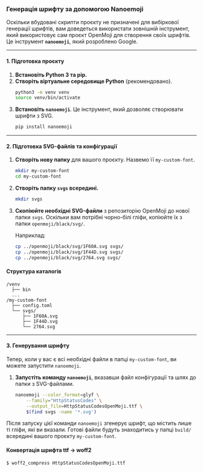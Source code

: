 ### **Генерація шрифту за допомогою Nanoemoji**

Оскільки вбудовані скрипти проєкту не призначені для вибіркової генерації шрифтів, вам доведеться використати зовнішній інструмент, який використовує сам проєкт OpenMoji для створення своїх шрифтів. Це інструмент **`nanoemoji`**, який розроблено Google.

-----

#### **1. Підготовка проєкту**

1.  **Встановіть Python 3 та pip.**
2.  **Створіть віртуальне середовище Python** (рекомендовано).
    ```bash
    python3 -m venv venv
    source venv/bin/activate
    ```
3.  **Встановіть `nanoemoji`**. Це інструмент, який дозволяє створювати шрифти з SVG.
    ```bash
    pip install nanoemoji
    ```

-----

#### **2. Підготовка SVG-файлів та конфігурації**

1.  **Створіть нову папку** для вашого проєкту. Назвемо її `my-custom-font`.

    ```bash
    mkdir my-custom-font
    cd my-custom-font
    ```

2.  **Створіть папку `svgs` всередині.**

    ```bash
    mkdir svgs
    ```

3.  **Скопіюйте необхідні SVG-файли** з репозиторію OpenMoji до нової папки `svgs`. Оскільки вам потрібні чорно-білі гліфи, копіюйте їх з папки `openmoji/black/svg/`.

    Наприклад:

    ```bash
    cp ../openmoji/black/svg/1F60A.svg svgs/
    cp ../openmoji/black/svg/1F44D.svg svgs/
    cp ../openmoji/black/svg/2764.svg svgs/
    ```

#### Структура каталогів

```
/venv
  ├── bin
  ...
/my-custom-font
  ├── config.toml
  └── svgs/
      ├── 1F60A.svg
      ├── 1F44D.svg
      └── 2764.svg
```

-----

#### **3. Генерування шрифту**

Тепер, коли у вас є всі необхідні файли в папці `my-custom-font`, ви можете запустити `nanoemoji`.

1.  **Запустіть команду `nanoemoji`**, вказавши файл конфігурації та шлях до папки з SVG-файлами.

    ```bash
    nanoemoji --color_format=glyf \
        --family="HttpStatusCodes" \
        --output_file=HttpStatusCodesOpenMoji.ttf \
        $(find svgs -name '*.svg')
    ```

Після запуску цієї команди `nanoemoji` згенерує шрифт, що містить лише ті гліфи, які ви вказали. Готові файли будуть знаходитись у папці `build/` всередині вашого проєкту `my-custom-font`.


#### Конвертація шрифта ttf -> woff2
```bash
$ woff2_compress HttpStatusCodesOpenMoji.ttf
```

